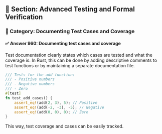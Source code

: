 ## 📘 Section: Advanced Testing and Formal Verification  
### 🔹 Category: Documenting Test Cases and Coverage  
#### ✅ Answer 960: Documenting test cases and coverage

Test documentation clearly states which cases are tested and what the coverage is. In Rust, this can be done by adding descriptive comments to test functions or by maintaining a separate documentation file.

```rust
/// Tests for the add function:
/// - Positive numbers
/// - Negative numbers
/// - Zero
#[test]
fn test_add_cases() {
    assert_eq!(add(2, 3), 5); // Positive
    assert_eq!(add(-2, -3), -5); // Negative
    assert_eq!(add(0, 0), 0); // Zero
}
```
This way, test coverage and cases can be easily tracked.
